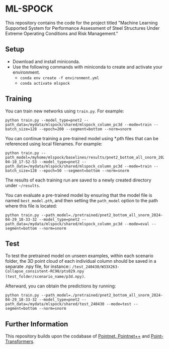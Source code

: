 # ML-SPOCK
This repository contains the code for the project titled "Machine Learning Supported System for Performance Assessment of Steel Structures Under Extreme Operating Conditions and Risk Management."

## Setup
* Download and install miniconda.
* Use the following commands with miniconda to create and activate your environment.
  * ```conda env create -f environment.yml```
  * ```conda activate mlspock```
## Training
You can train new networks using ```train.py```. For example:
```
python train.py --model_type=pnet2 --path_data=/mydata/mlspock/shared/mlspock_column_pc3d --mode=train --batch_size=128 --epoch=200 --segment=bottom --norm=snorm
```
You can continue training a pre-trained model using *.pth files that can be referenced using local filenames. For example:
```
python train.py --path_model=/myhome/mlspock/baselines/results/pnet2_bottom_all_snorm_2024-04-10_17-52-53 --model_type=pnet2 --path_data=/mydata/mlspock/shared/mlspock_column_pc3d --mode=train --batch_size=128 --epoch=50 --segment=bottom --norm=snorm
```
The results of each training run are saved to a newly created directory under ```~/results```.

You can evaluate a pre-trained model by ensuring that the model file is named ```best_model.pth```, and then setting the ```path_model``` option to the path where this file is located:
```
python train.py --path_model=./pretrained/pnet2_bottom_all_snorm_2024-04-29_18-33-32 --model_type=pnet2 --path_data=/mydata/mlspock/shared/mlspock_column_pc3d --mode=eval --segment=bottom --norm=snorm
```
## Test
To test the pretrained model on unseen examples, within each scenario folder, the 3D point cloud of each individual column should be saved in a separate .npy file, for instance:: ```/test_240430/W33X263-Collapse_consistent-RC90/pts029.npy (test_folder/scenario_name/p3d.npy)```.

Afterward, you can obtain the predictions by running:
```
python train.py --path_model=./pretrained/pnet2_bottom_all_snorm_2024-04-29_18-33-32 --model_type=pnet2 --path_data=/mydata/mlspock/shared/test_240430 --mode=test --segment=bottom --norm=snorm
```
## Further Information
This repository builds upon the codabase of [Pointnet, Pointnet++](https://github.com/yanx27/Pointnet_Pointnet2_pytorch) and [Point-Transformers](https://github.com/qq456cvb/Point-Transformers).
